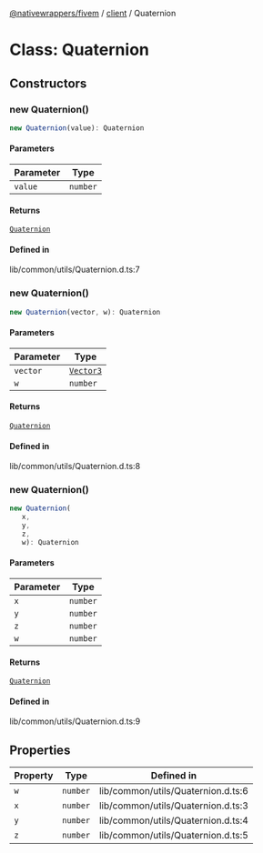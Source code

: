 [@nativewrappers/fivem](../../README.md) / [client](../README.md) / Quaternion

# Class: Quaternion

## Constructors

### new Quaternion()

```ts
new Quaternion(value): Quaternion
```

#### Parameters

| Parameter | Type |
| ------ | ------ |
| `value` | `number` |

#### Returns

[`Quaternion`](Quaternion.md)

#### Defined in

lib/common/utils/Quaternion.d.ts:7

### new Quaternion()

```ts
new Quaternion(vector, w): Quaternion
```

#### Parameters

| Parameter | Type |
| ------ | ------ |
| `vector` | [`Vector3`](Vector3.md) |
| `w` | `number` |

#### Returns

[`Quaternion`](Quaternion.md)

#### Defined in

lib/common/utils/Quaternion.d.ts:8

### new Quaternion()

```ts
new Quaternion(
   x, 
   y, 
   z, 
   w): Quaternion
```

#### Parameters

| Parameter | Type |
| ------ | ------ |
| `x` | `number` |
| `y` | `number` |
| `z` | `number` |
| `w` | `number` |

#### Returns

[`Quaternion`](Quaternion.md)

#### Defined in

lib/common/utils/Quaternion.d.ts:9

## Properties

| Property | Type | Defined in |
| ------ | ------ | ------ |
| `w` | `number` | lib/common/utils/Quaternion.d.ts:6 |
| `x` | `number` | lib/common/utils/Quaternion.d.ts:3 |
| `y` | `number` | lib/common/utils/Quaternion.d.ts:4 |
| `z` | `number` | lib/common/utils/Quaternion.d.ts:5 |
